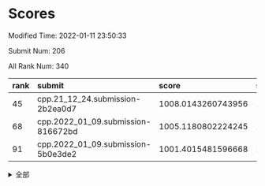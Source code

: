 # Scores

Modified Time: 2022-01-11 23:50:33

Submit Num: 206

All Rank Num: 340

| rank |               submit               |       score        |       sigma        | pk_num |
| :--- | :--------------------------------- | :----------------- | :----------------- | :----- |
| 45   | cpp.21_12_24.submission-2b2ea0d7   | 1008.0143260743956 | 2.9658188655338718 | 5      |
| 68   | cpp.2022_01_09.submission-816672bd | 1005.1180802224245 | 2.290885017407302  | 6      |
| 91   | cpp.2022_01_09.submission-5b0e3de2 | 1001.4015481596668 | 2.093968178535686  | 7      |


<details>
<summary>全部</summary>

| rank |                 submit                 |       score        |       sigma        | pk_num |
| :--- | :------------------------------------- | :----------------- | :----------------- | :----- |
| 1    | gobigger.level_3.submission_level_3_36 | 1016.7027497315918 | 3.7750198764323533 | 5      |
| 2    | gobigger.level_3.submission_level_3_25 | 1015.568541905262  | 2.962301237392909  | 6      |
| 3    | gobigger.level_3.submission_level_3_45 | 1014.5920566595287 | 3.107657592815211  | 6      |
| 4    | gobigger.level_3.submission_level_3_2  | 1013.5885050385405 | 2.6376916203979373 | 5      |
| 5    | gobigger.level_3.submission_level_3_1  | 1013.2519271509618 | 2.51086130553794   | 7      |
| 6    | gobigger.level_3.submission_level_3_20 | 1013.1556433110013 | 2.5949814831138514 | 6      |
| 7    | gobigger.level_3.submission_level_3_44 | 1012.7417955117886 | 2.775117647116788  | 7      |
| 8    | gobigger.level_3.submission_level_3_28 | 1012.7062476037746 | 3.008145598965592  | 6      |
| 9    | gobigger.level_3.submission_level_3_22 | 1012.475503684601  | 2.035879984343656  | 10     |
| 10   | gobigger.level_3.submission_level_3_21 | 1012.2750281878967 | 2.401476782376883  | 8      |
| 11   | gobigger.level_3.submission_level_3_38 | 1012.2725035595791 | 2.571860501754663  | 5      |
| 12   | gobigger.level_1.submission_level_1_35 | 1012.1360547185609 | 2.830201383665892  | 6      |
| 13   | gobigger.level_3.submission_level_3_0  | 1011.9336756007401 | 2.5492151817347324 | 5      |
| 14   | gobigger.level_3.submission_level_3_35 | 1011.8927256012169 | 2.5611360163492227 | 6      |
| 15   | gobigger.level_3.submission_level_3_11 | 1011.7567982810851 | 2.496483524403982  | 7      |
| 16   | gobigger.level_3.submission_level_3_47 | 1011.707697227542  | 2.3879936022084665 | 6      |
| 17   | gobigger.level_3.submission_level_3_12 | 1011.6767698052764 | 2.5461775413068497 | 6      |
| 18   | gobigger.level_3.submission_level_3_14 | 1011.6725900587736 | 2.498076998183544  | 9      |
| 19   | gobigger.level_3.submission_level_3_15 | 1011.5095300646773 | 2.8369756946545506 | 5      |
| 20   | gobigger.level_3.submission_level_3_4  | 1011.4878612336327 | 2.2379296285010883 | 7      |
| 21   | gobigger.level_3.submission_level_3_42 | 1011.1896290479527 | 2.259149806821155  | 6      |
| 22   | gobigger.level_3.submission_level_3_29 | 1011.1583307971971 | 2.7912009598146614 | 5      |
| 23   | gobigger.level_3.submission_level_3_27 | 1011.0799155059127 | 2.091653664551754  | 9      |
| 24   | gobigger.level_3.submission_level_3_6  | 1010.811662713383  | 2.25881018095291   | 6      |
| 25   | gobigger.level_3.submission_level_3_34 | 1010.7245268257435 | 2.6574812879496723 | 7      |
| 26   | gobigger.level_3.submission_level_3_7  | 1010.7097196541488 | 2.3620712479555954 | 7      |
| 27   | gobigger.level_3.submission_level_3_19 | 1010.7041641096611 | 2.5181335552056923 | 7      |
| 28   | gobigger.level_3.submission_level_3_5  | 1010.6830037344538 | 2.3001458813403626 | 7      |
| 29   | gobigger.level_3.submission_level_3_37 | 1010.6642308111906 | 2.420001111261422  | 7      |
| 30   | gobigger.level_3.submission_level_3_10 | 1010.6296159531464 | 2.4784770383711323 | 5      |
| 31   | gobigger.level_3.submission_level_3_17 | 1010.6201418752337 | 2.3410896741182117 | 7      |
| 32   | gobigger.level_3.submission_level_3_30 | 1010.5311244731893 | 2.8634156954149104 | 5      |
| 33   | gobigger.level_3.submission_level_3_24 | 1010.2132562053188 | 3.0408659059225496 | 7      |
| 34   | gobigger.level_3.submission_level_3_18 | 1009.9868933173146 | 2.3424147949807272 | 7      |
| 35   | gobigger.level_3.submission_level_3_3  | 1009.8129084044472 | 2.835495759687459  | 6      |
| 36   | gobigger.level_3.submission_level_3_46 | 1009.753649600331  | 2.358584336694793  | 5      |
| 37   | gobigger.level_3.submission_level_3_40 | 1009.6411162161751 | 1.8977876837584686 | 9      |
| 38   | gobigger.level_3.submission_level_3_33 | 1009.4900175605256 | 2.1431901963799835 | 6      |
| 39   | gobigger.level_3.submission_level_3_26 | 1009.4849811631123 | 2.214858153419315  | 9      |
| 40   | gobigger.level_3.submission_level_3_32 | 1009.1857833418745 | 2.2892895511327698 | 6      |
| 41   | gobigger.level_3.submission_level_3_13 | 1008.8974768271491 | 2.343819210289116  | 7      |
| 42   | gobigger.level_1.submission_level_1_36 | 1008.7476406332904 | 2.4202945346806666 | 6      |
| 43   | gobigger.level_3.submission_level_3_43 | 1008.036302755341  | 2.3226057273075127 | 5      |
| 44   | gobigger.level_3.submission_level_3_8  | 1008.027590439612  | 2.5335058801464436 | 6      |
| 45   | cpp.21_12_24.submission-2b2ea0d7       | 1008.0143260743956 | 2.9658188655338718 | 5      |
| 46   | gobigger.jsonzb.submission_level_4_0   | 1008.0048103650272 | 2.014041521836359  | 7      |
| 47   | gobigger.level_3.submission_level_3_23 | 1007.8180056342321 | 2.1824182525372593 | 9      |
| 48   | gobigger.level_1.submission_level_1_27 | 1007.213763171847  | 2.3024372514079268 | 5      |
| 49   | gobigger.level_1.submission_level_1_8  | 1007.0273152094509 | 2.194516629718717  | 6      |
| 50   | gobigger.level_3.submission_level_3_31 | 1006.9435375241662 | 2.768804794205871  | 7      |
| 51   | gobigger.level_3.submission_level_3_16 | 1006.8578710900088 | 2.2267820283469013 | 8      |
| 52   | gobigger.level_1.submission_level_1_41 | 1006.7160860598711 | 2.364171263079576  | 5      |
| 53   | gobigger.level_1.submission_level_1_5  | 1006.7119001279794 | 2.2017286361265853 | 8      |
| 54   | gobigger.level_1.submission_level_1_44 | 1006.7034873087255 | 2.409139623395937  | 6      |
| 55   | gobigger.level_1.submission_level_1_18 | 1006.6639469642938 | 2.3327894980100585 | 6      |
| 56   | gobigger.level_1.submission_level_1_21 | 1006.5807934322942 | 2.2842943892986636 | 7      |
| 57   | gobigger.level_3.submission_level_3_9  | 1006.205852316023  | 2.6180523661091435 | 6      |
| 58   | gobigger.level_3.submission_level_3_41 | 1006.1393341040191 | 2.425821983542524  | 6      |
| 59   | gobigger.level_1.submission_level_1_17 | 1006.0862755215556 | 2.575869878891136  | 5      |
| 60   | gobigger.level_1.submission_level_1_6  | 1006.0454727598571 | 2.360687154601785  | 6      |
| 61   | gobigger.level_1.submission_level_1_33 | 1006.0290979105735 | 2.1738449905107786 | 7      |
| 62   | gobigger.level_3.submission_level_3_39 | 1005.4972403977519 | 2.4784511080342977 | 7      |
| 63   | gobigger.level_3.submission_level_3_48 | 1005.4509440431524 | 2.5839485998373415 | 6      |
| 64   | gobigger.level_1.submission_level_1_1  | 1005.3966948626705 | 3.2218437034433496 | 5      |
| 65   | gobigger.level_1.submission_level_1_25 | 1005.3351964748166 | 2.3175204572607218 | 6      |
| 66   | gobigger.level_1.submission_level_1_2  | 1005.2197626372568 | 2.5056038944781904 | 5      |
| 67   | gobigger.level_1.submission_level_1_31 | 1005.1639411508194 | 2.2447278200678134 | 5      |
| 68   | cpp.2022_01_09.submission-816672bd     | 1005.1180802224245 | 2.290885017407302  | 6      |
| 69   | gobigger.level_1.submission_level_1_29 | 1005.0373939635624 | 2.055094916585416  | 9      |
| 70   | gobigger.level_1.submission_level_1_47 | 1004.8916164645165 | 2.472203800053648  | 7      |
| 71   | gobigger.level_3.submission_level_3_49 | 1004.8572581700084 | 2.126667231491027  | 6      |
| 72   | gobigger.level_1.submission_level_1_3  | 1004.6760238176728 | 2.7294198259008424 | 5      |
| 73   | gobigger.level_1.submission_level_1_30 | 1004.6747836780714 | 2.203202964323385  | 7      |
| 74   | gobigger.level_1.submission_level_1_9  | 1003.8204141894237 | 2.1258352402924623 | 6      |
| 75   | gobigger.level_1.submission_level_1_14 | 1003.7824172578404 | 2.7034527462142797 | 5      |
| 76   | gobigger.level_1.submission_level_1_13 | 1003.5331849951408 | 1.9689542459078448 | 6      |
| 77   | gobigger.level_1.submission_level_1_28 | 1002.8464560807754 | 2.0569674364934483 | 8      |
| 78   | gobigger.level_1.submission_level_1_4  | 1002.8350277189445 | 2.1294983435071173 | 6      |
| 79   | gobigger.level_1.submission_level_1_24 | 1002.8305500738799 | 2.0593408303229728 | 9      |
| 80   | gobigger.level_1.submission_level_1_34 | 1002.7617347927076 | 2.1031187820919137 | 6      |
| 81   | gobigger.level_1.submission_level_1_12 | 1002.6852086565418 | 2.2210311612856675 | 7      |
| 82   | gobigger.level_1.submission_level_1_43 | 1002.6212018931327 | 2.2538268859698736 | 6      |
| 83   | gobigger.level_1.submission_level_1_22 | 1002.4603079053769 | 2.3244103842165007 | 6      |
| 84   | gobigger.level_1.submission_level_1_39 | 1002.3701967424604 | 1.784105706187469  | 10     |
| 85   | gobigger.level_1.submission_level_1_45 | 1002.1039449742516 | 2.2224958131819266 | 6      |
| 86   | gobigger.level_1.submission_level_1_49 | 1002.0834691544123 | 2.0036962755728767 | 9      |
| 87   | gobigger.level_1.submission_level_1_46 | 1001.9937090684256 | 2.35838802071436   | 5      |
| 88   | gobigger.level_1.submission_level_1_42 | 1001.9326909056608 | 1.910073660021451  | 7      |
| 89   | gobigger.level_1.submission_level_1_16 | 1001.9287500238846 | 2.4262916182211276 | 5      |
| 90   | gobigger.level_1.submission_level_1_37 | 1001.8818749285715 | 2.4228397388959304 | 6      |
| 91   | cpp.2022_01_09.submission-5b0e3de2     | 1001.4015481596668 | 2.093968178535686  | 7      |
| 92   | gobigger.level_1.submission_level_1_38 | 1001.1292401816377 | 2.2734598877000436 | 6      |
| 93   | gobigger.level_1.submission_level_1_15 | 1001.0154405809265 | 2.3318318783504193 | 6      |
| 94   | gobigger.level_1.submission_level_1_11 | 1000.9626034642534 | 1.8621956309696268 | 9      |
| 95   | gobigger.level_1.submission_level_1_0  | 1000.8948740002945 | 1.8659938182286424 | 9      |
| 96   | gobigger.level_1.submission_level_1_48 | 1000.5472362356421 | 2.0539401580041683 | 5      |
| 97   | gobigger.level_1.submission_level_1_32 | 1000.4409137868437 | 2.323057206113221  | 5      |
| 98   | gobigger.level_1.submission_level_1_26 | 1000.3526855094582 | 2.470232603456251  | 6      |
| 99   | gobigger.level_1.submission_level_1_20 | 1000.2639971044377 | 2.082222131335994  | 6      |
| 100  | gobigger.level_1.submission_level_1_10 | 999.7008859280346  | 2.235607692339364  | 7      |
| 101  | gobigger.level_1.submission_level_1_23 | 999.5271000481378  | 2.192402231175535  | 6      |
| 102  | gobigger.random.submission_random_9    | 999.4898951333672  | 2.0661885962129647 | 7      |
| 103  | gobigger.level_1.submission_level_1_19 | 999.0566692821244  | 2.25505070843904   | 5      |
| 104  | gobigger.level_2.submission_level_2_27 | 998.999084436374   | 2.177746438048756  | 5      |
| 105  | gobigger.random.submission_random_46   | 998.9552876272867  | 1.9591008258405904 | 6      |
| 106  | gobigger.level_2.submission_level_2_31 | 998.8709316308431  | 2.3769346987846585 | 5      |
| 107  | gobigger.random.submission_random_31   | 998.7195892528196  | 2.4102720354609253 | 5      |
| 108  | gobigger.random.submission_random_14   | 998.4598189382245  | 2.3657883631469914 | 6      |
| 109  | gobigger.random.submission_random_49   | 998.4411652806477  | 1.8451244971415621 | 8      |
| 110  | gobigger.random.submission_random_44   | 998.4129280711404  | 2.0457698232754677 | 7      |
| 111  | gobigger.random.submission_random_24   | 998.4043315891766  | 1.967586714106762  | 8      |
| 112  | gobigger.level_2.submission_level_2_33 | 998.3899120219896  | 2.0519390995575533 | 8      |
| 113  | gobigger.random.submission_random_35   | 998.2610421050884  | 2.151564036153245  | 8      |
| 114  | gobigger.random.submission_random_17   | 998.1599333553928  | 1.8019307042684911 | 9      |
| 115  | gobigger.random.submission_random_0    | 998.1294680038345  | 2.173609193845118  | 5      |
| 116  | gobigger.random.submission_random_26   | 998.0595785781967  | 1.896886591140078  | 8      |
| 117  | gobigger.random.submission_random_19   | 997.9053002490117  | 2.374762806144239  | 5      |
| 118  | gobigger.random.submission_random_2    | 997.6050113802946  | 2.027105051124783  | 8      |
| 119  | gobigger.random.submission_random_29   | 997.572537413971   | 1.7592103454131296 | 9      |
| 120  | gobigger.random.submission_random_15   | 997.5063074059726  | 2.1156985730242153 | 7      |
| 121  | gobigger.level_1.submission_level_1_7  | 997.4846010411919  | 2.503471803873155  | 5      |
| 122  | gobigger.level_2.submission_level_2_21 | 997.4733577680726  | 2.113363695822201  | 7      |
| 123  | gobigger.random.submission_random_30   | 997.3950356832831  | 2.2509483783180313 | 6      |
| 124  | gobigger.random.submission_random_39   | 997.1962039521554  | 2.3566018427688697 | 5      |
| 125  | gobigger.random.submission_random_18   | 997.0892701079713  | 1.8648369088603731 | 7      |
| 126  | gobigger.random.submission_random_22   | 997.0516264955554  | 2.0633245496793733 | 6      |
| 127  | gobigger.random.submission_random_40   | 996.9897500689337  | 1.8428169610625904 | 7      |
| 128  | gobigger.level_1.submission_level_1_40 | 996.9730041404796  | 2.6148806067141    | 6      |
| 129  | gobigger.level_2.submission_level_2_19 | 996.9512261544718  | 2.437950927411531  | 5      |
| 130  | gobigger.random.submission_random_8    | 996.9487909708162  | 1.9846291946389296 | 8      |
| 131  | gobigger.random.submission_random_25   | 996.8883871897152  | 1.9438311725536617 | 8      |
| 132  | gobigger.random.submission_random_5    | 996.8323922347006  | 1.9682089146459425 | 8      |
| 133  | gobigger.random.submission_random_1    | 996.640257288402   | 2.3030618954038817 | 7      |
| 134  | gobigger.random.submission_random_7    | 996.6359203852055  | 2.4302169478379447 | 6      |
| 135  | gobigger.level_2.submission_level_2_32 | 996.6081109610482  | 2.1478949970956527 | 8      |
| 136  | gobigger.random.submission_random_13   | 996.5283134787794  | 2.0814316984164    | 7      |
| 137  | gobigger.level_2.submission_level_2_35 | 996.3473614384283  | 2.281437554951545  | 5      |
| 138  | gobigger.random.submission_random_21   | 996.3350253168708  | 2.795242424778007  | 5      |
| 139  | gobigger.level_2.submission_level_2_25 | 996.3041590598071  | 2.3115751514035185 | 7      |
| 140  | gobigger.random.submission_random_38   | 996.28987499412    | 2.0758293414817497 | 8      |
| 141  | gobigger.random.submission_random_4    | 996.2818275057945  | 2.2439385220919617 | 5      |
| 142  | gobigger.level_2.submission_level_2_49 | 995.7709947878683  | 2.248709563293054  | 8      |
| 143  | gobigger.random.submission_random_10   | 995.7199110977125  | 2.420615363867355  | 6      |
| 144  | gobigger.level_2.submission_level_2_43 | 995.5067331475601  | 2.134561354927525  | 6      |
| 145  | gobigger.random.submission_random_43   | 995.4313675742657  | 2.1460575238918365 | 6      |
| 146  | gobigger.random.submission_random_36   | 995.3333134549597  | 2.5535806474538254 | 6      |
| 147  | gobigger.level_2.submission_level_2_12 | 995.2146789756673  | 2.1381930778962253 | 6      |
| 148  | gobigger.level_2.submission_level_2_38 | 995.1100533205021  | 2.4922297322526785 | 6      |
| 149  | gobigger.level_2.submission_level_2_40 | 994.9293163290467  | 2.2010048667192343 | 7      |
| 150  | gobigger.random.submission_random_45   | 994.9136646028305  | 2.217329265283802  | 6      |
| 151  | gobigger.random.submission_random_41   | 994.8887505877864  | 1.9887416494072194 | 8      |
| 152  | gobigger.random.submission_random_12   | 994.767963568896   | 2.427548808420709  | 7      |
| 153  | gobigger.random.submission_random_11   | 994.74344444253    | 2.4621684320032466 | 6      |
| 154  | gobigger.random.submission_random_32   | 994.7214954697955  | 2.5312658878350205 | 6      |
| 155  | gobigger.random.submission_random_6    | 994.5221467649271  | 2.280116649601341  | 7      |
| 156  | gobigger.level_2.submission_level_2_24 | 994.473560551926   | 2.3917406565784565 | 7      |
| 157  | gobigger.random.submission_random_28   | 994.2661892377405  | 2.1324778384346073 | 7      |
| 158  | gobigger.random.submission_random_47   | 994.2172029604957  | 2.128734039387707  | 7      |
| 159  | gobigger.random.submission_random_27   | 994.1928100034278  | 1.942746643064546  | 9      |
| 160  | gobigger.random.submission_random_42   | 994.1875151182123  | 2.4150928154048206 | 6      |
| 161  | gobigger.level_2.submission_level_2_14 | 994.0771552558094  | 2.2789174819012508 | 5      |
| 162  | gobigger.level_2.submission_level_2_34 | 993.9110053611315  | 2.4828792040506102 | 6      |
| 163  | gobigger.random.submission_random_34   | 993.8425702286596  | 2.222240379739071  | 8      |
| 164  | gobigger.level_2.submission_level_2_26 | 993.8215281629728  | 1.9378383456719874 | 10     |
| 165  | gobigger.level_2.submission_level_2_37 | 993.8071242403573  | 2.2220538776812475 | 8      |
| 166  | gobigger.level_2.submission_level_2_5  | 993.6255971981807  | 2.511122323233264  | 8      |
| 167  | gobigger.level_2.submission_level_2_11 | 993.590942484988   | 2.5667227174595046 | 6      |
| 168  | gobigger.random.submission_random_33   | 993.5333528224975  | 2.056653376318187  | 8      |
| 169  | gobigger.level_2.submission_level_2_16 | 993.4735350875791  | 2.3455094647178476 | 7      |
| 170  | gobigger.level_2.submission_level_2_48 | 993.4632018395664  | 2.3059567862573003 | 7      |
| 171  | gobigger.level_2.submission_level_2_42 | 993.3561664773288  | 2.4846659175255854 | 7      |
| 172  | gobigger.level_2.submission_level_2_30 | 993.3287413703491  | 1.9993170643208453 | 8      |
| 173  | gobigger.random.submission_random_23   | 993.2918543424996  | 2.2944905169386764 | 5      |
| 174  | gobigger.level_2.submission_level_2_17 | 993.2348514504258  | 2.29015640402295   | 6      |
| 175  | gobigger.random.submission_random_20   | 993.2255355594197  | 2.409072965948108  | 6      |
| 176  | gobigger.level_2.submission_level_2_29 | 993.1521712856949  | 2.5074040886689772 | 5      |
| 177  | gobigger.random.submission_random_16   | 993.1292148749328  | 2.4859399766916384 | 5      |
| 178  | gobigger.level_2.submission_level_2_23 | 992.710187409122   | 2.3687315331675207 | 6      |
| 179  | gobigger.level_2.submission_level_2_36 | 992.6965582973988  | 1.914611050215963  | 8      |
| 180  | gobigger.level_2.submission_level_2_47 | 992.4566242193349  | 2.0473593823402876 | 8      |
| 181  | gobigger.level_2.submission_level_2_3  | 992.3116457834831  | 1.9504420021613278 | 9      |
| 182  | gobigger.level_2.submission_level_2_10 | 992.2907474945351  | 2.000537105319176  | 8      |
| 183  | gobigger.level_2.submission_level_2_15 | 992.2798643272771  | 2.4184223006132592 | 7      |
| 184  | gobigger.random.submission_random_48   | 992.1967760447711  | 2.16174087032881   | 6      |
| 185  | gobigger.level_2.submission_level_2_46 | 992.0214832048398  | 2.1245691587893423 | 8      |
| 186  | gobigger.level_2.submission_level_2_1  | 992.0167536359595  | 3.1639244202146637 | 6      |
| 187  | gobigger.level_2.submission_level_2_20 | 991.922298525451   | 2.0896581135584458 | 7      |
| 188  | gobigger.level_2.submission_level_2_6  | 991.4623526262553  | 2.349879853236256  | 6      |
| 189  | gobigger.level_2.submission_level_2_7  | 991.4077905256868  | 2.3855128839624737 | 7      |
| 190  | gobigger.level_2.submission_level_2_18 | 991.3810762410147  | 2.5173928751354606 | 7      |
| 191  | gobigger.random.submission_random_37   | 991.0880001104196  | 2.4274711233179165 | 6      |
| 192  | gobigger.random.submission_random_3    | 990.7819987205585  | 2.1037709426956352 | 7      |
| 193  | gobigger.level_2.submission_level_2_44 | 990.7420744414172  | 2.3436796591754163 | 6      |
| 194  | gobigger.level_2.submission_level_2_28 | 990.7380634231821  | 2.7676860718955236 | 7      |
| 195  | gobigger.none.submission_none_1        | 990.3378285123271  | 2.396386696572958  | 7      |
| 196  | gobigger.level_2.submission_level_2_2  | 990.2926287197968  | 2.3307381068128272 | 10     |
| 197  | gobigger.level_2.submission_level_2_41 | 990.2220413829814  | 2.643385064738221  | 6      |
| 198  | gobigger.level_2.submission_level_2_39 | 989.9234952961472  | 3.263368824877673  | 5      |
| 199  | gobigger.level_2.submission_level_2_22 | 989.0201334435642  | 2.5131481018739996 | 7      |
| 200  | gobigger.level_2.submission_level_2_0  | 988.8626750573817  | 2.22186564823303   | 7      |
| 201  | gobigger.level_2.submission_level_2_4  | 987.6916083731785  | 2.6466623293582385 | 6      |
| 202  | gobigger.level_2.submission_level_2_8  | 987.2606427632     | 2.600837143880505  | 7      |
| 203  | gobigger.level_2.submission_level_2_9  | 986.6527049693202  | 3.034287383367443  | 5      |
| 204  | gobigger.level_2.submission_level_2_45 | 986.5554764973061  | 2.7900837335313478 | 6      |
| 205  | gobigger.level_2.submission_level_2_13 | 985.94294205914    | 2.678614711876448  | 6      |
| 206  | gobigger.none.submission_none_0        | 980.1315659012779  | 2.7707591962312135 | 9      |

</details>